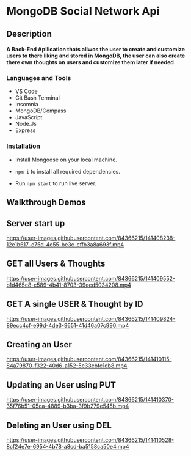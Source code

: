 # MongoDB Social Network Api

<h2>Description<br><h4>A Back-End Apllication thats allwos the user to create and customize users to there liking and stored in MongoDB, the user can also create there own thoughts on users and customize them later if needed.
  
<h3 align="left">Languages and Tools</h3>

- VS Code
- Git Bash Terminal
- Insomnia
- MongoDB/Compass
- JavaScript
- Node.Js
- Express

<h3 align="left">Installation</h3>
   
  * Install Mongoose on your local machine.
 
  * ```npm i``` to install all required dependencies.
   
  * Run ```npm start``` to run live server.
  
## Walkthrough Demos  
  
## Server start up
https://user-images.githubusercontent.com/84366215/141408238-12e1b617-e75d-4e55-be3c-cffb3a8a693f.mp4


## GET all Users & Thoughts  
https://user-images.githubusercontent.com/84366215/141409552-b1d465c8-c589-4b41-8703-39eed5034208.mp4

  
## GET A single USER & Thought by ID   
https://user-images.githubusercontent.com/84366215/141409824-89ecc4cf-e99d-4de3-9651-41d46a07c990.mp4


## Creating an User  
https://user-images.githubusercontent.com/84366215/141410115-84a79870-f322-40d6-a152-5e33cbfc1db8.mp4

## Updating an User using PUT
https://user-images.githubusercontent.com/84366215/141410370-35f76b51-05ca-4889-b3ba-3f9b279e545b.mp4

## Deleting an User using DEL
https://user-images.githubusercontent.com/84366215/141410528-8cf24e7e-6954-4b78-a8cd-ba5158ca50e4.mp4
